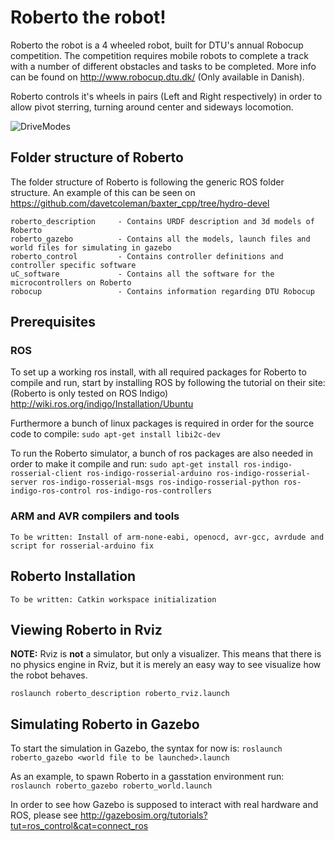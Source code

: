 # Roberto the robot!

Roberto the robot is a 4 wheeled robot, built for DTU's annual Robocup competition. The competition requires mobile robots to complete a track with a number of different obstacles and tasks to be completed. More info can be found on http://www.robocup.dtu.dk/ (Only available in Danish).

Roberto controls it's wheels in pairs (Left and Right respectively) in order to allow pivot sterring, turning around center and sideways locomotion.

![DriveModes](http://i.imgur.com/0CxI1aK.png)

## Folder structure of Roberto

The folder structure of Roberto is following the generic ROS folder structure. An example of this can be seen on https://github.com/davetcoleman/baxter_cpp/tree/hydro-devel
```
roberto_description		- Contains URDF description and 3d models of Roberto
roberto_gazebo			- Contains all the models, launch files and world files for simulating in gazebo
roberto_control			- Contains controller definitions and controller specific software
uC_software				- Contains all the software for the microcontrollers on Roberto
robocup 				- Contains information regarding DTU Robocup
```

## Prerequisites

### ROS

To set up a working ros install, with all required packages for Roberto to compile and run, start by installing ROS by following the tutorial on their site: (Roberto is only tested on ROS Indigo)
http://wiki.ros.org/indigo/Installation/Ubuntu

Furthermore a bunch of linux packages is required in order for the source code to compile:
```sudo apt-get install libi2c-dev```

To run the Roberto simulator, a bunch of ros packages are also needed in order to make it compile and run:
```sudo apt-get install ros-indigo-rosserial-client ros-indigo-rosserial-arduino ros-indigo-rosserial-server ros-indigo-rosserial-msgs ros-indigo-rosserial-python ros-indigo-ros-control ros-indigo-ros-controllers```

### ARM and AVR compilers and tools

`To be written: Install of arm-none-eabi, openocd, avr-gcc, avrdude and script for rosserial-arduino fix`

## Roberto Installation

`To be written: Catkin workspace initialization`

## Viewing Roberto in Rviz

**NOTE:** Rviz is **not** a simulator, but only a visualizer. This means that there is no physics engine in Rviz, but it is merely an easy way to see visualize how the robot behaves.

`roslaunch roberto_description roberto_rviz.launch`

## Simulating Roberto in Gazebo

To start the simulation in Gazebo, the syntax for now is:
`roslaunch roberto_gazebo <world file to be launched>.launch`

As an example, to spawn Roberto in a gasstation environment run:
`roslaunch roberto_gazebo roberto_world.launch`

In order to see how Gazebo is supposed to interact with real hardware and ROS, please see http://gazebosim.org/tutorials?tut=ros_control&cat=connect_ros